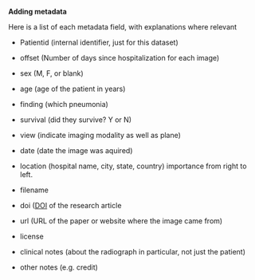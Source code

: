 **Adding metadata**

Here is a list of each metadata field, with explanations where relevant

 -  Patientid (internal identifier, just for this dataset)

 -  offset (Number of days since hospitalization for each image)

 -  sex (M, F, or blank)

 -  age (age of the patient in years)

 -  finding (which pneumonia)

 -  survival (did they survive? Y or N)

 -  view (indicate imaging modality as well as plane)

 -  date (date the image was aquired)

 -  location (hospital name, city, state, country) importance from right to left.

 -  filename

 -  doi ([DOI](https://en.wikipedia.org/wiki/Digital_object_identifier) of the research article

 -  url (URL of the paper or website where the image came from)

 -  license

 -  clinical notes (about the radiograph in particular, not just the patient)

 -  other notes (e.g. credit)
